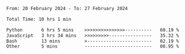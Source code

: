 <!--START_SECTION:waka-->

```txt
From: 20 February 2024 - To: 27 February 2024

Total Time: 10 hrs 1 min

Python       6 hrs 5 mins    >>>>>>>>>>>>>>>----------   60.19 %
JavaScript   3 hrs 34 mins   >>>>>>>>>----------------   35.32 %
Bash         13 mins         >------------------------   02.19 %
Other        5 mins          -------------------------   00.95 %
```

<!--END_SECTION:waka-->
